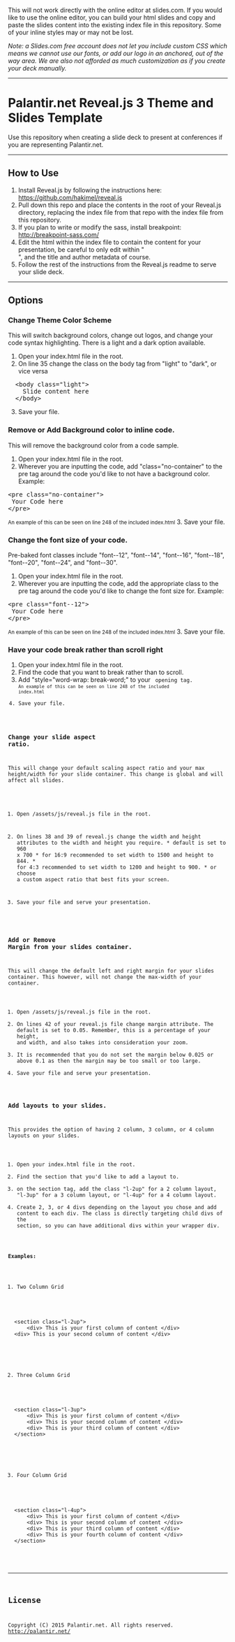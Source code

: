 This will not work directly with the online editor at slides.com. If you would like to use the online editor, you can build your html slides and copy and paste the slides content into the existing index file in this repository. Some of your inline styles may or may not be lost.

*Note: a Slides.com free account does not let you include custom CSS which means we cannot use our fonts, or add our logo in an anchored, out of the way area. We are also not afforded as much customization as if you create your deck manually.*

-----
# Palantir.net Reveal.js 3 Theme and Slides Template

Use this repository when creating a slide deck to present at conferences if you are representing Palantir.net.

-----
## How to Use

1. Install Reveal.js by following the instructions here: https://github.com/hakimel/reveal.js
2. Pull down this repo and place the contents in the root of your Reveal.js directory, replacing the index file from that repo with the index file from this repository.
3. If you plan to write or modify the sass, install breakpoint: http://breakpoint-sass.com/
4. Edit the html within the index file to contain the content for your presentation, be careful to only edit within "<div class="slides"> </div>", and the title and author metadata of course.
4. Follow the rest of the instructions from the Reveal.js readme to serve your slide deck.

-----
## Options

### Change Theme Color Scheme
This will switch background colors, change out logos, and change your code syntax highlighting. There is a light and a dark option available.
  1. Open your index.html file in the root.
  2. On line 35 change the class on the body tag from "light" to "dark", or vice versa
  <pre>
  &#060;body class="light"&gt;
    Slide content here
  &#060;/body&gt;</pre>
  3. Save your file.

### Remove or Add Background color to inline code.
This will remove the background color from a code sample.
  1. Open your index.html file in the root.
  2. Wherever you are inputting the code, add "class="no-container" to the pre tag around the code you'd like to not have a background color. Example:
<pre>
&#060;pre class="no-container"&gt;
 Your Code here
&#060;/pre&gt;
</pre>
<small>An example of this can be seen on line 248 of the included index.html</small>
  3. Save your file.

### Change the font size of your code.
Pre-baked font classes include "font--12", "font--14", "font--16", "font--18", "font--20", "font--24", and "font--30".
  1. Open your index.html file in the root.
  2. Wherever you are inputting the code, add the appropriate class to the pre tag around the code you'd like to change the font size for. Example:
<pre>
&#060;pre class="font--12"&gt;
 Your Code here
&#060;/pre&gt;
</pre>
<small>An example of this can be seen on line 248 of the included index.html</small>
  3. Save your file.

### Have your code break rather than scroll right
  1. Open your index.html file in the root.
  2. Find the code that you want to break rather than to scroll.
  3. Add "style="word-wrap: break-word;" to your <code> opening tag.
  <small>An example of this can be seen on line 248 of the included index.html</small>
  4. Save your file.

### Change your slide aspect ratio.
This will change your default scaling aspect ratio and your max height/width for your slide container. This change is global and will affect all slides.
  1. Open /assets/js/reveal.js file in the root.
  2. On lines 38 and 39 of reveal.js change the width and height attributes to the width and height you require.
    * default is set to 960 x 700
    * for 16:9 recommended to set width to 1500 and height to 844.
    * for 4:3 recommended to set width to 1200 and height to 900.
    * or choose a custom aspect ratio that best fits your screen.

  3. Save your file and serve your presentation.

### Add or Remove Margin from your slides container.
This will change the default left and right margin for your slides container. This however, will not change the max-width of your container.
  1. Open /assets/js/reveal.js file in the root.
  2. On lines 42 of your reveal.js file change margin attribute. The default is set to 0.05. Remember, this is a percentage of your height, and width, and also takes into consideration your zoom.
  3. It is recommended that you do not set the margin below 0.025 or above 0.1 as then the margin may be too small or too large.
  4. Save your file and serve your presentation.

### Add layouts to your slides.
This provides the option of having 2 column, 3 column, or 4 column layouts on your slides.
  1. Open your index.html file in the root.
  2. Find the section that you'd like to add a layout to.
  3. on the section tag, add the class "l-2up" for a 2 column layout, "l-3up" for a 3 column layout, or "l-4up" for a 4 column layout.
  4. Create 2, 3, or 4 divs depending on the layout you chose and add content to each div. The class is directly targeting child divs of the section, so you can have additional divs within your wrapper div.

  #### Examples:
  1. Two Column Grid
  <pre>
  &#060;section class="l-2up"&gt;
      &#060;div&gt; This is your first column of content &#060;/div&gt;
  &#060;div&gt; This is your second column of content &#060;/div&gt;
  </pre>
  2. Three Column Grid
  <pre>
  &#060;section class="l-3up"&gt;
      &#060;div&gt; This is your first column of content &#060;/div&gt;
      &#060;div&gt; This is your second column of content &#060;/div&gt;
      &#060;div&gt; This is your third column of content &#060;/div&gt;
  &#060;/section&gt;
  </pre>
   3. Four Column Grid
  <pre>
  &#060;section class="l-4up"&gt;
      &#060;div&gt; This is your first column of content &#060;/div&gt;
      &#060;div&gt; This is your second column of content &#060;/div&gt;
      &#060;div&gt; This is your third column of content &#060;/div&gt;
      &#060;div&gt; This is your fourth column of content &#060;/div&gt;
  &#060;/section&gt;
  </pre>

-----
## License

Copyright (C) 2015 Palantir.net. All rights reserved. http://palantir.net/
